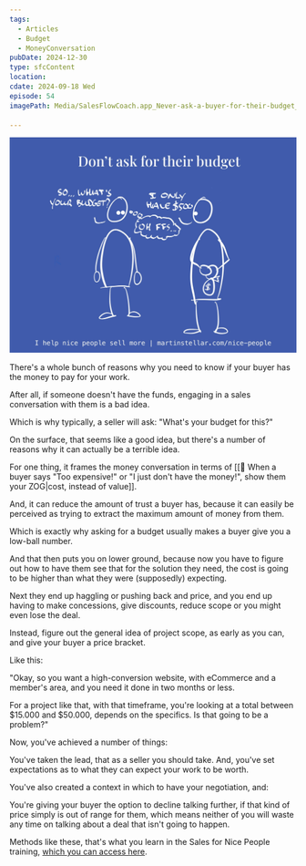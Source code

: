 ```yaml
---
tags:
  - Articles
  - Budget
  - MoneyConversation
pubDate: 2024-12-30
type: sfcContent
location: 
cdate: 2024-09-18 Wed
episode: 54
imagePath: Media/SalesFlowCoach.app_Never-ask-a-buyer-for-their-budget_MartinStellar.jpeg

---
```


![](Media/SalesFlowCoach.app_Never-ask-a-buyer-for-their-budget_MartinStellar.jpeg)

There's a whole bunch of reasons why you need to know if your buyer has the money to pay for your work.

After all, if someone doesn't have the funds, engaging in a sales conversation with them is a bad idea.

Which is why typically, a seller will ask: "What's your budget for this?"

On the surface, that seems like a good idea, but there's a number of reasons why it can actually be a terrible idea.

For one thing, it frames the money conversation in terms of [[📄 When a buyer says "Too expensive!" or "I just don't have the money!", show them your ZOG|cost, instead of value]].

And, it can reduce the amount of trust a buyer has, because it can easily be perceived as trying to extract the maximum amount of money from them.

Which is exactly why asking for a budget usually makes a buyer give you a low-ball number.

And that then puts you on lower ground, because now you have to figure out how to have them see that for the solution they need, the cost is going to be higher than what they were (supposedly) expecting.

Next they end up haggling or pushing back and price, and you end up having to make concessions, give discounts, reduce scope or you might even lose the deal.

Instead, figure out the general idea of project scope, as early as you can, and give your buyer a price bracket.

Like this:

"Okay, so you want a high-conversion website, with eCommerce and a member's area, and you need it done in two months or less.

For a project like that, with that timeframe, you're looking at a total between $15.000 and $50.000, depends on the specifics. Is that going to be a problem?"

Now, you've achieved a number of things:

You've taken the lead, that as a seller you should take. And, you've set expectations as to what they can expect your work to be worth.

You've also created a context in which to have your negotiation, and:

You're giving your buyer the option to decline talking further, if that kind of price simply is out of range for them, which means neither of you will waste any time on talking about a deal that isn't going to happen.

Methods like these, that's what you learn in the Sales for Nice People training, [which you can access here](https://martinstellar.com/sales-for-nice-people-info/).

